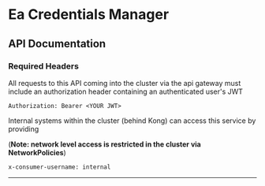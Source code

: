 # Ea Credentials Manager

## API Documentation
### Required Headers
All requests to this API coming into the cluster via the api gateway must include an authorization header containing an authenticated user's JWT

```
Authorization: Bearer <YOUR JWT>
```

Internal systems within the cluster (behind Kong) can access this service by providing

(**Note: network level access is restricted in the cluster via NetworkPolicies**)

```
x-consumer-username: internal
```


---